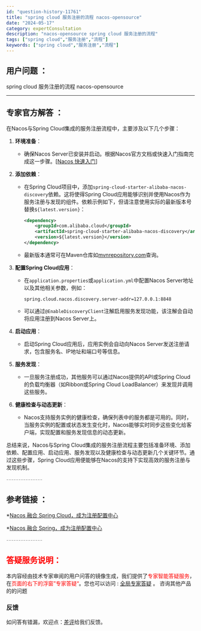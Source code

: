```yaml
---
id: "question-history-11761"
title: "spring cloud 服务注册的流程 nacos-opensource"
date: "2024-05-17"
category: expertConsultation
description: "nacos-opensource spring cloud 服务注册的流程"
tags: ["spring cloud","服务注册","流程"]
keywords: ["spring cloud","服务注册","流程"]
---
```


## 用户问题 ： 
 spring cloud 服务注册的流程 nacos-opensource 

---------------
## 专家官方解答 ：

在Nacos与Spring Cloud集成的服务注册流程中，主要涉及以下几个步骤：

1. **环境准备**：
   - 确保Nacos Server已安装并启动。根据Nacos官方文档或快速入门指南完成这一步骤。[[Nacos 快速入门](../quickstart/quick-start.md)]

2. **添加依赖**：
   - 在Spring Cloud项目中，添加`spring-cloud-starter-alibaba-nacos-discovery`依赖。这将使得Spring Cloud应用能够识别并使用Nacos作为服务注册与发现的组件。依赖示例如下，但请注意使用实际的最新版本号替换`${latest.version}`：
     ```xml
     <dependency>
         <groupId>com.alibaba.cloud</groupId>
         <artifactId>spring-cloud-starter-alibaba-nacos-discovery</artifactId>
         <version>${latest.version}</version>
     </dependency>
     ```
   - 最新版本通常可在Maven仓库如[mvnrepository.com](https://mvnrepository.com/artifact/com.alibaba.cloud/spring-cloud-starter-alibaba-nacos-discovery)查询。

3. **配置Spring Cloud应用**：
   - 在`application.properties`或`application.yml`中配置Nacos Server地址以及其他相关参数，例如：
     ```properties
     spring.cloud.nacos.discovery.server-addr=127.0.0.1:8848
     ```
   - 可以通过`@EnableDiscoveryClient`注解启用服务发现功能，该注解会自动将应用注册到Nacos Server上。

4. **启动应用**：
   - 启动Spring Cloud应用后，应用实例会自动向Nacos Server发送注册请求，包含服务名、IP地址和端口号等信息。

5. **服务发现**：
   - 一旦服务注册成功，其他服务可以通过Nacos提供的API或Spring Cloud的负载均衡器（如Ribbon或Spring Cloud LoadBalancer）来发现并调用这些服务。

6. **健康检查与动态更新**：
   - Nacos支持服务实例的健康检查，确保列表中的服务都是可用的。同时，当服务实例的配置或状态发生变化时，Nacos能够实时同步这些变化给客户端，实现配置和服务发现信息的动态更新。

总结来说，Nacos与Spring Cloud集成的服务注册流程主要包括准备环境、添加依赖、配置应用、启动应用、服务发现以及健康检查与动态更新几个关键环节。通过这些步骤，Spring Cloud应用便能够在Nacos的支持下实现高效的服务注册与发现机制。


<font color="#949494">---------------</font> 


## 参考链接 ：

*[Nacos 融合 Spring Cloud，成为注册配置中心](https://nacos.io/docs/latest/ecology/use-nacos-with-spring-cloud)
 
 *[Nacos 融合 Spring，成为注册配置中心](https://nacos.io/docs/latest/ecology/use-nacos-with-spring)


 <font color="#949494">---------------</font> 
 


## <font color="#FF0000">答疑服务说明：</font> 

本内容经由技术专家审阅的用户问答的镜像生成，我们提供了<font color="#FF0000">专家智能答疑服务</font>，在<font color="#FF0000">页面的右下的浮窗”专家答疑“</font>。您也可以访问 : [全局专家答疑](https://opensource.alibaba.com/chatBot) 。 咨询其他产品的的问题

### 反馈
如问答有错漏，欢迎点：[差评](https://ai.nacos.io/user/feedbackByEnhancerGradePOJOID?enhancerGradePOJOId=13788)给我们反馈。
